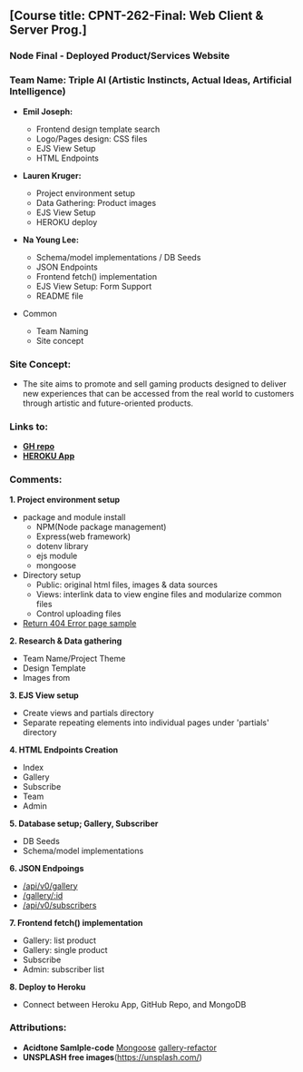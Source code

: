 ## [Course title: CPNT-262-Final: Web Client & Server Prog.]

### **Node Final - Deployed Product/Services Website** 
### **Team Name: Triple AI (Artistic Instincts, Actual Ideas, Artificial Intelligence)**
  + **Emil Joseph:** 
    + Frontend design template search
    + Logo/Pages design: CSS files
    + EJS View Setup
    + HTML Endpoints

  + **Lauren Kruger:** 
    + Project environment setup
    + Data Gathering: Product images
    + EJS View Setup
    + HEROKU deploy

  + **Na Young Lee:** 
    + Schema/model implementations / DB Seeds
    + JSON Endpoints
    + Frontend fetch() implementation
    + EJS View Setup: Form Support
    + README file

  + Common
    + Team Naming 
    + Site concept

### **Site Concept:**
  + The site aims to promote and sell gaming products designed to deliver new experiences that can be accessed from the real world to customers through artistic and future-oriented products.

### Links to:
  + **[GH repo](https://github.com/lkruger93/triple-ai)**
  + **[HEROKU App](https://triple-ai.herokuapp.com/)**

### **Comments:** 
**1. Project environment setup**
  + package and module install 
      - NPM(Node package management)
      - Express(web framework)
      - dotenv library
      - ejs module
      - mongoose
  + Directory setup
      - Public: original html files, images & data sources
      - Views: interlink data to view engine files and modularize common files
      - Control uploading files
  + [Return 404 Error page sample](https://triple-ai.herokuapp.com/api/v0/gallery:1)


**2. Research & Data gathering**
  + Team Name/Project Theme
  + Design Template 
  + Images from 


**3. EJS View setup** 
  + Create views and partials directory
  + Separate repeating elements into individual pages under 'partials' directory


**4. HTML Endpoints Creation**
  + Index
  + Gallery
  + Subscribe
  + Team
  + Admin


**5. Database setup; Gallery, Subscriber**
  + DB Seeds
  + Schema/model implementations


**6. JSON Endpoings**
  + [/api/v0/gallery](https://triple-ai.herokuapp.com/api/v0/gallery)
  + [/gallery/:id](https://triple-ai.herokuapp.com/gallery/2)
  + [/api/v0/subscribers](https://triple-ai.herokuapp.com/api/v0/subscribers)

**7. Frontend fetch() implementation**
  + Gallery: list product
  + Gallery: single product 
  + Subscribe
  + Admin: subscriber list 

**8. Deploy to Heroku**
  + Connect between Heroku App, GitHub Repo, and MongoDB  


### **Attributions:** 
  + **Acidtone Samlple-code** [Mongoose](https://github.com/sait-wbdv/sample-code/tree/master/backend/mongoose/hello-mongoose) [gallery-refactor](https://github.com/sait-wbdv/sample-code/blob/master/backend/express/routes/post-requests/subscribe/server.js)
  + **UNSPLASH free images**(https://unsplash.com/) 

 


